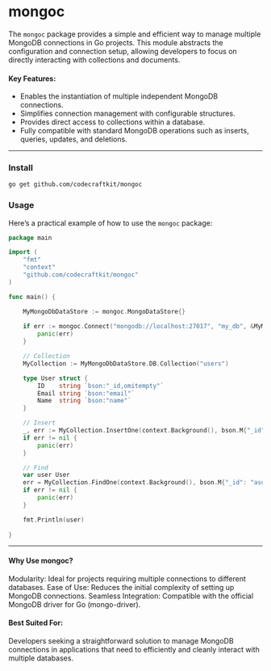 # mongoc

The `mongoc` package provides a simple and efficient way to manage multiple MongoDB connections in Go projects. This module abstracts the configuration and connection setup, allowing developers to focus on directly interacting with collections and documents.

#### Key Features:
* Enables the instantiation of multiple independent MongoDB connections.
* Simplifies connection management with configurable structures.
* Provides direct access to collections within a database.
* Fully compatible with standard MongoDB operations such as inserts, queries, updates, and deletions.

---
### Install

```bash
go get github.com/codecraftkit/mongoc
```

### Usage
Here’s a practical example of how to use the `mongoc` package:
```go
package main

import (
	"fmt"
	"context"
	"github.com/codecraftkit/mongoc"
)

func main() {

	MyMongoDbDataStore := mongoc.MongoDataStore{}
	
	if err := mongoc.Connect("mongodb://localhost:27017", "my_db", &MyMongoDbDataStore); err != nil {
		panic(err)
	}

	// Collection
	MyCollection := MyMongoDbDataStore.DB.Collection("users")

	type User struct {
		ID    string `bson:"_id,omitempty"`
		Email string `bson:"email"`
		Name  string `bson:"name"`
	}

	// Insert
	_, err := MyCollection.InsertOne(context.Background(), bson.M{"_id": "asdqwe123", "name": "John Doe", "email": "johndoe@example.com"})
	if err != nil {
		panic(err)
	}

	// Find
	var user User
	err = MyCollection.FindOne(context.Background(), bson.M{"_id": "asdqwe123"}).Decode(&user)
	if err != nil {
		panic(err)
	}

	fmt.Println(user)
	
}
```
---

#### Why Use mongoc?
Modularity: Ideal for projects requiring multiple connections to different databases.
Ease of Use: Reduces the initial complexity of setting up MongoDB connections.
Seamless Integration: Compatible with the official MongoDB driver for Go (mongo-driver).

#### Best Suited For:
Developers seeking a straightforward solution to manage MongoDB connections in applications that need to efficiently and cleanly interact with multiple databases.






